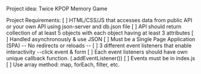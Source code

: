 Project idea: Twice KPOP Memory Game







Project Requirements:
[ ] HTML/CSS/JS that accesses data from public API or your own 
        API using json-server and db.json file
    [ ] API should return collection of at least 5 objects 
        with each object having at least 3 attributes
    [ ] Handled asynchronously & use JSON
[ ] Must be a Single Page Application (SPA)
        -- No redirects or reloads --
[ ] 3 different event listeners that enable interactivity
        --click event & form 
    [ ] Each event listeners should have own unique callback 
        function. (.addEventListener())
    [ ] Events must be in index.js
[ ] Use array method: map, forEach, filter, etc.

